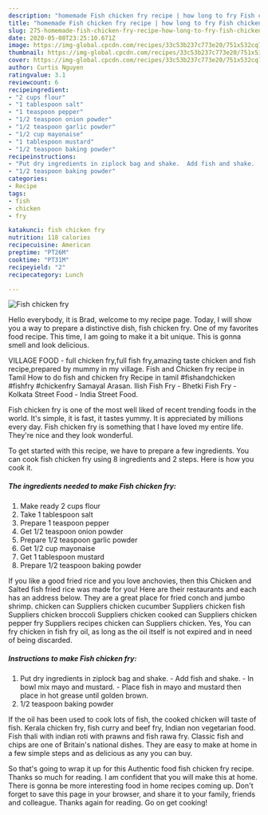 ```yaml
---
description: "homemade Fish chicken fry recipe | how long to fry Fish chicken fry"
title: "homemade Fish chicken fry recipe | how long to fry Fish chicken fry"
slug: 275-homemade-fish-chicken-fry-recipe-how-long-to-fry-fish-chicken-fry
date: 2020-05-08T23:25:10.671Z
image: https://img-global.cpcdn.com/recipes/33c53b237c773e20/751x532cq70/fish-chicken-fry-recipe-main-photo.jpg
thumbnail: https://img-global.cpcdn.com/recipes/33c53b237c773e20/751x532cq70/fish-chicken-fry-recipe-main-photo.jpg
cover: https://img-global.cpcdn.com/recipes/33c53b237c773e20/751x532cq70/fish-chicken-fry-recipe-main-photo.jpg
author: Curtis Nguyen
ratingvalue: 3.1
reviewcount: 6
recipeingredient:
- "2 cups flour"
- "1 tablespoon salt"
- "1 teaspoon pepper"
- "1/2 teaspoon onion powder"
- "1/2 teaspoon garlic powder"
- "1/2 cup mayonaise"
- "1 tablespoon mustard"
- "1/2 teaspoon baking powder"
recipeinstructions:
- "Put dry ingredients in ziplock bag and shake.  Add fish and shake.  In bowl mix mayo and mustard.  Place fish in mayo and mustard then place in hot grease until golden brown."
- "1/2 teaspoon baking powder"
categories:
- Recipe
tags:
- fish
- chicken
- fry

katakunci: fish chicken fry 
nutrition: 118 calories
recipecuisine: American
preptime: "PT26M"
cooktime: "PT31M"
recipeyield: "2"
recipecategory: Lunch

---
```



![Fish chicken fry](https://img-global.cpcdn.com/recipes/33c53b237c773e20/751x532cq70/fish-chicken-fry-recipe-main-photo.jpg)

Hello everybody, it is Brad, welcome to my recipe page. Today, I will show you a way to prepare a distinctive dish, fish chicken fry. One of my favorites food recipe. This time, I am going to make it a bit unique. This is gonna smell and look delicious.

VILLAGE FOOD - full chicken fry,full fish fry,amazing taste chicken and fish recipe,prepared by mummy in my village. Fish and Chicken fry recipe in Tamil How to do fish and chicken fry Recipe in tamil #fishandchicken #fishfry #chickenfry Samayal Arasan. Ilish Fish Fry - Bhetki Fish Fry - Kolkata Street Food - India Street Food.

Fish chicken fry is one of the most well liked of recent trending foods in the world. It's simple, it is fast, it tastes yummy. It is appreciated by millions every day. Fish chicken fry is something that I have loved my entire life. They're nice and they look wonderful.


To get started with this recipe, we have to prepare a few ingredients. You can cook fish chicken fry using 8 ingredients and 2 steps. Here is how you cook it.

<!--inarticleads1-->

##### The ingredients needed to make Fish chicken fry:

1. Make ready 2 cups flour
1. Take 1 tablespoon salt
1. Prepare 1 teaspoon pepper
1. Get 1/2 teaspoon onion powder
1. Prepare 1/2 teaspoon garlic powder
1. Get 1/2 cup mayonaise
1. Get 1 tablespoon mustard
1. Prepare 1/2 teaspoon baking powder


If you like a good fried rice and you love anchovies, then this Chicken and Salted fish fried rice was made for you! Here are their restaurants and each has an address below. They are a great place for fried conch and jumbo shrimp. chicken can Suppliers chicken cucumber Suppliers chicken fish Suppliers chicken broccoli Suppliers chicken cooked can Suppliers chicken pepper fry Suppliers recipes chicken can Suppliers chicken. Yes, You can fry chicken in fish fry oil, as long as the oil itself is not expired and in need of being discarded. 

<!--inarticleads2-->

##### Instructions to make Fish chicken fry:

1. Put dry ingredients in ziplock bag and shake.  - Add fish and shake.  - In bowl mix mayo and mustard.  - Place fish in mayo and mustard then place in hot grease until golden brown.
1. 1/2 teaspoon baking powder


If the oil has been used to cook lots of fish, the cooked chicken will taste of fish. Kerala chicken fry, fish curry and beef fry, Indian non vegetarian food. Fish thali with indian roti with prawns and fish rawa fry. Classic fish and chips are one of Britain&#39;s national dishes. They are easy to make at home in a few simple steps and as delicious as any you can buy. 

So that's going to wrap it up for this Authentic food fish chicken fry recipe. Thanks so much for reading. I am confident that you will make this at home. There is gonna be more interesting food in home recipes coming up. Don't forget to save this page in your browser, and share it to your family, friends and colleague. Thanks again for reading. Go on get cooking!
